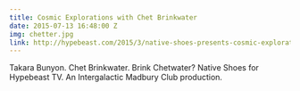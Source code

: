 ```yaml
---
title: Cosmic Explorations with Chet Brinkwater
date: 2015-07-13 16:48:00 Z
img: chetter.jpg
link: http://hypebeast.com/2015/3/native-shoes-presents-cosmic-exploration-featuring-takara-bunyon
---
```


Takara Bunyon. Chet Brinkwater. Brink Chetwater? Native Shoes for Hypebeast TV. An Intergalactic Madbury Club production.
